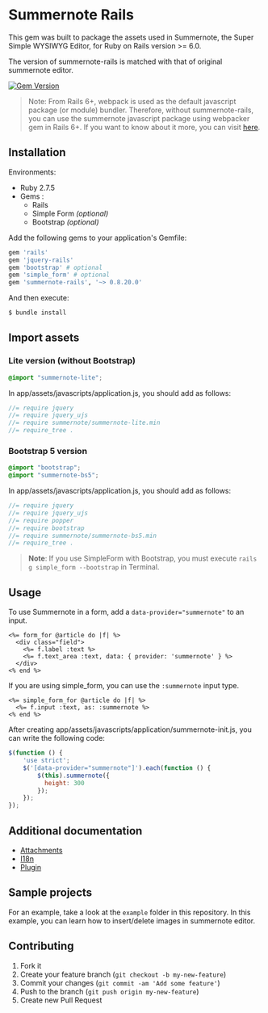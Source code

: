 # Summernote Rails

This gem was built to package the assets used in Summernote, the Super Simple WYSIWYG Editor, for Ruby on Rails version >= 6.0.

The version of summernote-rails is matched with that of original summernote editor.

[![Gem Version](https://badge.fury.io/rb/summernote-rails.svg)](https://badge.fury.io/rb/summernote-rails)

> Note: From Rails 6+, webpack is used as the default javascript package (or module) bundler. Therefore, without summernote-rails, you can use the summernote javascript package using webpacker gem in Rails 6+. If you want to know about it more, you can visit [here](https://github.com/luciuschoi/welcome_rails6/tree/features/summernote#5-summernote).

## Installation

Environments:
- Ruby 2.7.5
- Gems :
  - Rails
  - Simple Form *(optional)*
  - Bootstrap *(optional)*

Add the following gems to your application's Gemfile:

```ruby
gem 'rails'
gem 'jquery-rails'
gem 'bootstrap' # optional
gem 'simple_form' # optional
gem 'summernote-rails', '~> 0.8.20.0'
```

And then execute:

```bash
$ bundle install
```

## Import assets

### Lite version (without Bootstrap)

```scss
@import "summernote-lite";
```

In app/assets/javascripts/application.js, you should add as follows:

```js
//= require jquery
//= require jquery_ujs
//= require summernote/summernote-lite.min
//= require_tree .
```

### Bootstrap 5 version

```scss
@import "bootstrap";
@import "summernote-bs5";
```

In app/assets/javascripts/application.js, you should add as follows:

```javascript
//= require jquery
//= require jquery_ujs
//= require popper
//= require bootstrap
//= require summernote/summernote-bs5.min
//= require_tree .
```

> **Note**: If you use SimpleForm with Bootstrap, you must execute `rails g simple_form --bootstrap` in Terminal.

## Usage

To use Summernote in a form, add a `data-provider="summernote"` to an input.

```erb
<%= form_for @article do |f| %>
  <div class="field">
    <%= f.label :text %>
    <%= f.text_area :text, data: { provider: 'summernote' } %>
  </div>
<% end %>
```

If you are using simple_form, you can use the `:summernote` input type.

```erb
<%= simple_form_for @article do |f| %>
  <%= f.input :text, as: :summernote %>
<% end %>
```

After creating app/assets/javascripts/application/summernote-init.js, you can write the following code:

```javascript
$(function () {
    'use strict';
    $('[data-provider="summernote"]').each(function () {
        $(this).summernote({
          height: 300
        });
    });
});
```

## Additional documentation

- [Attachments](docs/active_storage.md)
- [I18n](docs/i18n.md)
- [Plugin](docs/i18n.md)

## Sample projects

For an example, take a look at the `example` folder in this repository.
In this example, you can learn how to insert/delete images in summernote editor.

## Contributing

1. Fork it
2. Create your feature branch (`git checkout -b my-new-feature`)
3. Commit your changes (`git commit -am 'Add some feature'`)
4. Push to the branch (`git push origin my-new-feature`)
5. Create new Pull Request
